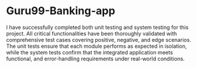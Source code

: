 # Guru99-Banking-app

I have successfully completed both unit testing and system testing for this project. All critical functionalities have been thoroughly validated with comprehensive test cases covering positive, negative, and edge scenarios. The unit tests ensure that each module performs as expected in isolation, while the system tests confirm that the integrated application meets functional, and error-handling requirements under real-world conditions.
